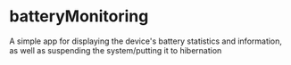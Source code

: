 # batteryMonitoring
A simple app for displaying the device's battery statistics and information, as well as suspending the system/putting it to hibernation

